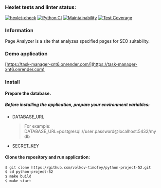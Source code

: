 ### Hexlet tests and linter status:
[![hexlet-check](https://github.com/volkov-timofey/python-project-52/actions/workflows/hexlet-check.yml/badge.svg)](https://github.com/volkov-timofey/python-project-52/actions/workflows/hexlet-check.yml)
[![Python CI](https://github.com/volkov-timofey/python-project-52/actions/workflows/pyci.yml/badge.svg)](https://github.com/volkov-timofey/python-project-52/actions/workflows/pyci.yml)
[![Maintainability](https://api.codeclimate.com/v1/badges/15f3d73677bdedf49fd1/maintainability)](https://codeclimate.com/github/volkov-timofey/python-project-52/maintainability)
[![Test Coverage](https://api.codeclimate.com/v1/badges/15f3d73677bdedf49fd1/test_coverage)](https://codeclimate.com/github/volkov-timofey/python-project-52/test_coverage)

### Information
Page Analyzer is a site that analyzes specified pages for SEO suitability.

### Demo application
[https://task-manager-xnt6.onrender.com/](https://task-manager-xnt6.onrender.com)

### Install

#### Prepare the database.

##### Before installing the application, prepare your environment variables:
* DATABASE_URL
    > For example: DATABASE_URL=postgresql://user:password@localhost:5432/mydb
* SECRET_KEY

#### Clone the repository and run application:
```bash
$ git clone https://github.com/volkov-timofey/python-project-52.git
$ cd python-project-52
$ make build
$ make start
```